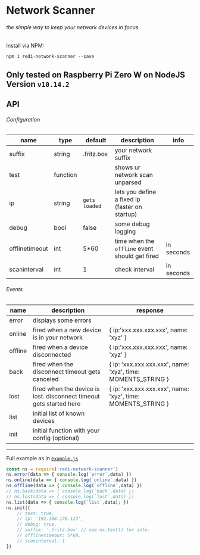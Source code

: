 # Network Scanner
###### the simple way to keep your network devices in focus
Install via NPM:
```npm
npm i redi-network-scanner --save
```
Only tested on Raspberry Pi Zero W on NodeJS Version `v10.14.2`
---
## API
###### Configuration
name|type|default|description|info
--- | --- | --- | --- | ---
suffix|string|.fritz.box|your network suffix|
test|function||shows ur network scan unparsed
ip|string|`gets loaded`|lets you define a fixed ip (faster on startup)|
debug|bool|false|some debug logging|
offlinetimeout|int|5*60|time when the `offline` event should get fired|in seconds
scaninterval|int|1|check interval|in seconds
###### Events
name|description|response
--- | --- | ---
error|displays some errors|
online|fired when a new device is in your network|{ ip:'xxx.xxx.xxx.xxx', name: 'xyz' }
offline|fired when a device disconnected|{ ip:'xxx.xxx.xxx.xxx', name: 'xyz' }
back|fired when the disconnect timeout gets canceled|{ ip: 'xxx.xxx.xxx.xxx', name: 'xyz', time: MOMENTS_STRING }
lost|fired when the device is lost. disconnect timeout gets started here|{ ip: 'xxx.xxx.xxx.xxx', name: 'xyz', time: MOMENTS_STRING }
list|initial list of known devices
init|initial function with your config (optional)
---
Full example as in [`example.js`](https://github.com/ReDiGermany/redi-network-scanner/blob/master/example.js)
```javascript
const ns = require('redi-network-scanner')
ns.error(data => { console.log(`error`,data) })
ns.online(data => { console.log(`online`,data) })
ns.offline(data => { console.log(`offline`,data) })
// ns.back(data => { console.log(`back`,data) })
// ns.lost(data => { console.log(`lost`,data) })
ns.list(data => { console.log(`list`,data); })
ns.init({
	// test: true,
	// ip: '192.168.178.123',
	// debug: true,
	// suffix: '.fritz.box' // see ns.test() for info.
	// offlinetimeout: 5*60,
	// scaninterval: 1
})

```
